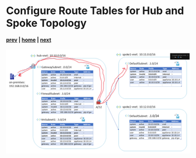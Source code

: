 # Configure Route Tables for Hub and Spoke Topology

#### [prev](./29.md) | [home](../welcome.md) | [next](./31.md)

![slide 30](../png/configure-route-tables-for-hub-and-spoke-topology/30.png)
